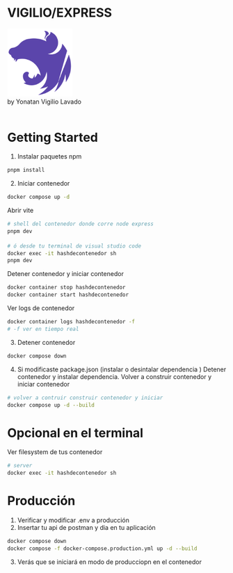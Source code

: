 # VIGILIO/EXPRESS

<img src="./public/images/logo.png" width="150">
<br>
by Yonatan Vigilio Lavado
<br><br>

# Getting Started

1. Instalar paquetes npm

```bash
pnpm install
```

2. Iniciar contenedor

```bash
docker compose up -d
```

Abrir vite

```bash
# shell del contenedor donde corre node express 
pnpm dev

# ó desde tu terminal de visual studio code
docker exec -it hashdecontenedor sh 
pnpm dev
```

Detener contenedor y iniciar contenedor

```bash
docker container stop hashdecontenedor
docker container start hashdecontenedor
```

Ver logs de contenedor

```bash
docker container logs hashdecontenedor -f
# -f ver en tiempo real
```

3. Detener contenedor

```bash
docker compose down
```

4. Si modificaste package.json (instalar o desintalar dependencia ) Detener contenedor y instalar dependencia. Volver a construir contenedor y iniciar contenedor

```BASH
# volver a contruir construir contenedor y iniciar
docker compose up -d --build
```

# Opcional en el terminal

Ver filesystem de tus contenedor

```bash
# server
docker exec -it hashdecontenedor sh
```


# Producción
1. Verificar y modificar .env a producción
2. Insertar tu api de postman y dia en tu aplicación
```bash
docker compose down
docker compose -f docker-compose.production.yml up -d --build
```
3. Verás que se iniciará en modo de producciopn en el contenedor